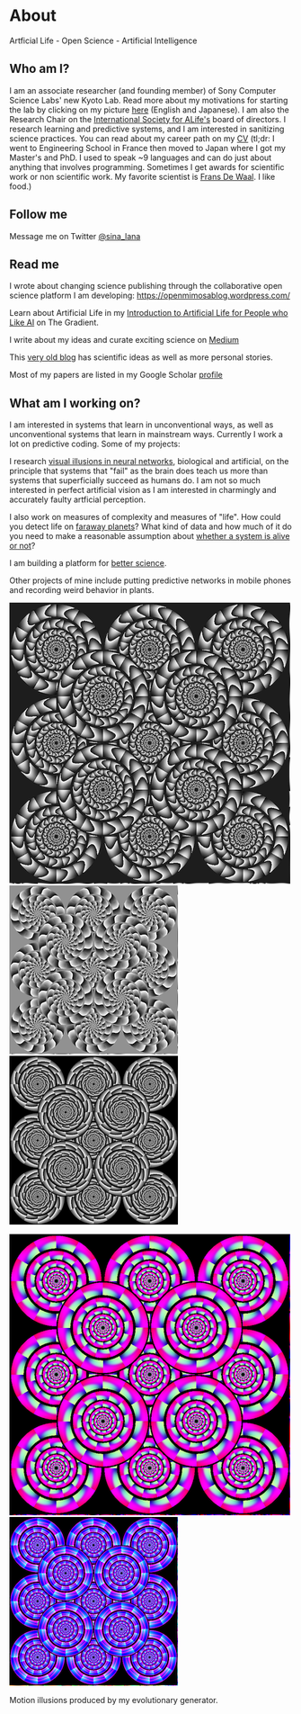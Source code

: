 # About

Artficial Life - Open Science - Artificial Intelligence

## Who am I?

I am an associate researcher (and founding member) of Sony Computer Science Labs' new Kyoto Lab. Read more about my motivations for starting the lab by clicking on my picture [here](https://www.sonycsl.co.jp/kyoto/) (English and Japanese). I am also the Research Chair on the [International Society for ALife's](http://www.alife.org/about-isal) board of directors. I research learning and predictive systems, and I am interested in sanitizing science practices.
You can read about my career path on my [CV](lana_cv.pdf) (tl;dr: I went to Engineering School in France then moved to Japan where I got my Master's and PhD. I used to speak ~9 languages and can do just about anything that involves programming. Sometimes I get awards for scientific work or non scientific work. My favorite scientist is [Frans De Waal](https://en.wikipedia.org/wiki/Frans_de_Waal). I like food.)

## Follow me

Message me on Twitter [@sina_lana](https://twitter.com/sina_lana)

## Read me 

I wrote about changing science publishing through the collaborative open science platform I am developing: https://openmimosablog.wordpress.com/

Learn about Artificial Life in my [Introduction to Artificial Life for People who Like AI](https://thegradient.pub/an-introduction-to-artificial-life-for-people-who-like-ai/) on The Gradient.

I write about my ideas and curate exciting science on [Medium](https://medium.com/@sina_lana)

This [very old blog](https://itakoyak.wordpress.com/) has scientific ideas as well as more personal stories.

Most of my papers are listed in my Google Scholar [profile](https://scholar.google.co.jp/citations?hl=en&pli=1&user=UVvjeaoAAAAJ)

## What am I working on?

I am interested in systems that learn in unconventional ways, as well as unconventional systems that learn in mainstream ways. Currently I work a lot on predictive coding. Some of my projects:

I research [visual illusions in neural networks](https://github.com/LanaSina/evolutionary_illusion_generator), biological and artificial, on the principle that systems that "fail" as the brain does teach us more than systems that superficially succeed as humans do. I am not so much interested in perfect artificial vision as I am interested in charmingly and accurately faulty artficial perception.

I also work on measures of complexity and measures of "life". How could you detect life on [faraway planets](https://agu.confex.com/agu/abscicon19/prelim.cgi/Paper/480711)? What kind of data and how much of it do you need to make a reasonable assumption about [whether a system is alive or not](https://github.com/LanaSina/FLR_contest)?

I am building a platform for [better science](https://openmimosablog.wordpress.com/).

Other projects of mine include putting predictive networks in mobile phones and recording weird behavior in plants.

![bw_1](big_bw.png)
![bw_2](small_bw_1.png)
![bw_3](small_bw_3.png)

![c_1](color_big.png)
![c_2](color_small_1.png)

Motion illusions produced by my evolutionary generator.

